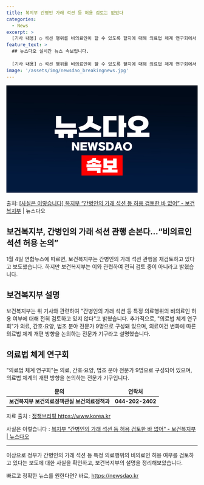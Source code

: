 ```yaml
---
title: 복지부 간병인 가래 석션 등 허용 검토는 없었다
categories:
  - News
excerpt: >
  [기사 내용] ○ 석션 행위를 비의료인이 할 수 있도록 할지에 대해 의료법 체계 연구회에서 논의하고 있다고 …
feature_text: >
  ## 뉴스다오 실시간 뉴스 속보입니다.

  [기사 내용] ○ 석션 행위를 비의료인이 할 수 있도록 할지에 대해 의료법 체계 연구회에서 논의하고 있다고 …
image: '/assets/img/newsdao_breakingnews.jpg'
---
```


![뉴스다오 속보](/assets/img/newsdao_breakingnews.jpg)

<p>출처: <a href="https://newsdao.kr/2939" rel="dofollow">[사실은 이렇습니다] 복지부 “간병인의 가래 석션 등 허용 검토한 바 없어” - 보건복지부</a> | 뉴스다오</p>

<h2>보건복지부, 간병인의 가래 석션 관행 손본다…“비의료인 석션 허용 논의”</h2>
<p data-ke-size="size16">1월 4일 연합뉴스에 따르면, 보건복지부는 간병인의 가래 석션 관행을 재검토하고 있다고 보도했습니다. 하지만 보건복지부는 이와 관련하여 전혀 검토 중이 아니라고 밝혔습니다.</p>
<h2>보건복지부 설명</h2>
<p data-ke-size="size16">보건복지부는 위 기사와 관련하여 "간병인의 가래 석션 등 특정 의료행위의 비의료인 허용 여부에 대해 전혀 검토하고 있지 않다"고 밝혔습니다. 추가적으로, "의료법 체계 연구회"가 의료, 간호·요양, 법조 분야 전문가 9명으로 구성돼 있으며, 의료여건 변화에 따른 의료법 체계 개편 방향을 논의하는 전문가 기구라고 설명했습니다.</p>
<h2>의료법 체계 연구회</h2>
<p data-ke-size="size16">"의료법 체계 연구회"는 의료, 간호·요양, 법조 분야 전문가 9명으로 구성되어 있으며, 의료법 체계의 개편 방향을 논의하는 전문가 기구입니다.</p>
<table>
<thead>
<tr>
<td style="text-align: center; height: 17px;"><b>문의</b></td>
<td style="text-align: center; height: 17px;"><b>연락처</b></td>
</tr>
</thead>
<tbody>
<tr>
<td style="text-align: center; height: 17px;"><b>보건복지부 보건의료정책관실 보건의료정책과</b></td>
<td style="text-align: center; height: 17px;"><b>044-202-2402</b></td>
</tr>
</tbody>
</table>
<p>자료 출처 : <a target="_blank" href="https://https://www.korea.kr/detail.do?newsId=148904829">정책브리핑 https://www.korea.kr</a></p>
<p>사실은 이렇습니다 : <a target="_blank" href="https://newsdao.kr/2939">복지부 “간병인의 가래 석션 등 허용 검토한 바 없어” - 보건복지부 | 뉴스다오</a></p>
<hr>
<p data-ke-size="size16">이상으로 정부가 간병인의 가래 석션 등 특정 의료행위의 비의료인 허용 여부를 검토하고 있다는 보도에 대한 사실을 확인하고, 보건복지부의 설명을 정리해보았습니다. </p> 

빠르고 정확한 뉴스를 원한다면? 바로, <a href="https://newsdao.kr" rel="dofollow">https://newsdao.kr</a>


    
